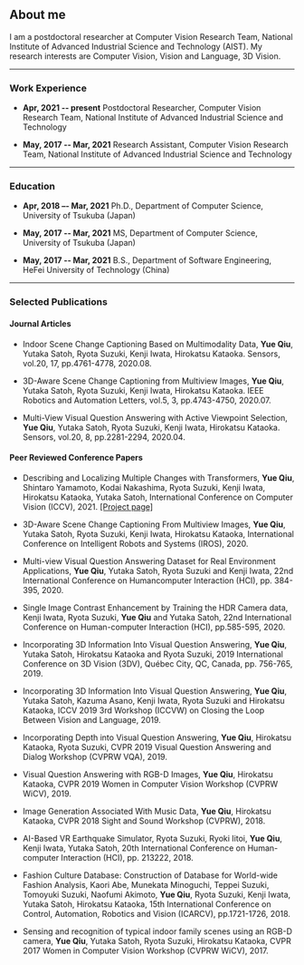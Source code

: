 ## About me

I am a postdoctoral researcher at Computer Vision Research Team, National Institute of Advanced Industrial Science and Technology (AIST). My research interests are Computer Vision, Vision and Language, 3D Vision. 

---
### Work Experience
- **Apr, 2021 -- present** Postdoctoral Researcher, Computer Vision Research Team, National Institute of Advanced Industrial Science and Technology

- **May, 2017 -- Mar, 2021** Research Assistant, Computer Vision Research Team, National Institute of Advanced Industrial Science and Technology

---
### Education
- **Apr, 2018 –- Mar, 2021** Ph.D., Department of Computer Science, University of Tsukuba (Japan)

- **May, 2017 -- Mar, 2021** MS, Department of Computer Science, University of Tsukuba (Japan)

- **May, 2017 -- Mar, 2021** B.S., Department of Software Engineering, HeFei University of Technology (China)            


---
### Selected Publications

#### Journal Articles

- Indoor Scene Change Captioning Based on Multimodality Data, **Yue Qiu**, Yutaka Satoh, Ryota Suzuki, Kenji Iwata, Hirokatsu Kataoka. Sensors, vol.20, 17, pp.4761-4778, 2020.08.

- 3D-Aware Scene Change Captioning from Multiview Images, **Yue Qiu**, Yutaka Satoh, Ryota Suzuki, Kenji Iwata, Hirokatsu Kataoka. IEEE Robotics and Automation Letters, vol.5, 3, pp.4743-4750, 2020.07.

- Multi-View Visual Question Answering with Active Viewpoint Selection, **Yue Qiu**, Yutaka Satoh, Ryota Suzuki, Kenji Iwata, Hirokatsu Kataoka. Sensors, vol.20, 8, pp.2281-2294, 2020.04.



#### Peer Reviewed Conference Papers

- Describing and Localizing Multiple Changes with Transformers, **Yue Qiu**, Shintaro Yamamoto, Kodai Nakashima, Ryota Suzuki, Kenji Iwata, Hirokatsu Kataoka, Yutaka Satoh, International Conference on Computer Vision (ICCV), 2021. [[Project page]](https://cvpaperchallenge.github.io/Describing-and-Localizing-Multiple-Change-with-Transformers/)

- 3D-Aware Scene Change Captioning From Multiview Images, **Yue Qiu**, Yutaka Satoh, Ryota Suzuki, Kenji Iwata, Hirokatsu Kataoka, International Conference on Intelligent Robots and Systems (IROS), 2020.

- Multi-view Visual Question Answering Dataset for Real Environment Applications, **Yue Qiu**, Yutaka Satoh, Ryota Suzuki and Kenji Iwata, 22nd International Conference on Humancomputer Interaction (HCI), pp. 384-395, 2020.

- Single Image Contrast Enhancement by Training the HDR Camera data, Kenji Iwata, Ryota Suzuki, **Yue Qiu** and Yutaka Satoh, 22nd International Conference on Human-computer Interaction (HCI), pp.585-595, 2020.

- Incorporating 3D Information Into Visual Question Answering, **Yue Qiu**, Yutaka Satoh, Hirokatsu Kataoka and Ryota Suzuki, 2019 International Conference on 3D Vision (3DV), Québec City, QC, Canada, pp. 756-765, 2019.

-	Incorporating 3D Information Into Visual Question Answering, **Yue Qiu**, Yutaka Satoh, Kazuma Asano, Kenji Iwata, Ryota Suzuki and Hirokatsu Kataoka, ICCV 2019 3rd Workshop (ICCVW) on Closing the Loop Between Vision and Language, 2019.

-	Incorporating Depth into Visual Question Answering, **Yue Qiu**, Hirokatsu Kataoka, Ryota Suzuki,  CVPR 2019 Visual Question Answering and Dialog Workshop (CVPRW VQA), 2019.

-	Visual Question Answering with RGB-D Images, **Yue Qiu**, Hirokatsu Kataoka,  CVPR 2019 Women in Computer Vision Workshop (CVPRW WiCV), 2019.

-	Image Generation Associated With Music Data, **Yue Qiu**, Hirokatsu Kataoka, CVPR 2018 Sight and Sound Workshop (CVPRW), 2018.

- AI-Based VR Earthquake Simulator, Ryota Suzuki, Ryoki Iitoi, **Yue Qiu**, Kenji Iwata, Yutaka Satoh, 20th International Conference on Human-computer Interaction (HCI), pp. 213222, 2018.

- Fashion Culture Database: Construction of Database for World-wide Fashion Analysis, Kaori Abe, Munekata Minoguchi, Teppei Suzuki, Tomoyuki Suzuki, Naofumi Akimoto, **Yue Qiu**, Ryota Suzuki, Kenji Iwata, Yutaka Satoh, Hirokatsu Kataoka, 15th International Conference on Control, Automation, Robotics and Vision (ICARCV), pp.1721-1726, 2018. 

-	Sensing and recognition of typical indoor family scenes using an RGB-D camera, **Yue Qiu**, Yutaka Satoh, Ryota Suzuki, Hirokatsu Kataoka, CVPR 2017 Women in Computer Vision Workshop (CVPRW WiCV), 2017.


